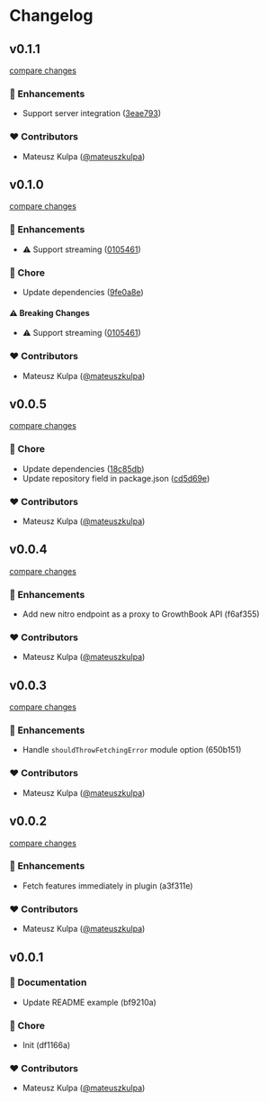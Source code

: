 # Changelog


## v0.1.1

[compare changes](https://github.com/mateuszkulpa/nuxt-growthbook/compare/v0.1.0...v0.1.1)

### 🚀 Enhancements

- Support server integration ([3eae793](https://github.com/mateuszkulpa/nuxt-growthbook/commit/3eae793))

### ❤️ Contributors

- Mateusz Kulpa ([@mateuszkulpa](https://github.com/mateuszkulpa))

## v0.1.0

[compare changes](https://github.com/mateuszkulpa/nuxt-growthbook/compare/v0.0.5...v0.1.0)

### 🚀 Enhancements

- ⚠️  Support streaming ([0105461](https://github.com/mateuszkulpa/nuxt-growthbook/commit/0105461))

### 🏡 Chore

- Update dependencies ([9fe0a8e](https://github.com/mateuszkulpa/nuxt-growthbook/commit/9fe0a8e))

#### ⚠️ Breaking Changes

- ⚠️  Support streaming ([0105461](https://github.com/mateuszkulpa/nuxt-growthbook/commit/0105461))

### ❤️ Contributors

- Mateusz Kulpa ([@mateuszkulpa](https://github.com/mateuszkulpa))

## v0.0.5

[compare changes](https://github.com/mateuszkulpa/nuxt-growthbook/compare/v0.0.4...v0.0.5)

### 🏡 Chore

- Update dependencies ([18c85db](https://github.com/mateuszkulpa/nuxt-growthbook/commit/18c85db))
- Update repository field in package.json ([cd5d69e](https://github.com/mateuszkulpa/nuxt-growthbook/commit/cd5d69e))

### ❤️ Contributors

- Mateusz Kulpa ([@mateuszkulpa](http://github.com/mateuszkulpa))

## v0.0.4

[compare changes](https://undefined/undefined/compare/v0.0.3...v0.0.4)

### 🚀 Enhancements

- Add new nitro endpoint as a proxy to GrowthBook API (f6af355)

### ❤️  Contributors

- Mateusz Kulpa ([@mateuszkulpa](http://github.com/mateuszkulpa))

## v0.0.3

[compare changes](https://undefined/undefined/compare/v0.0.2...v0.0.3)

### 🚀 Enhancements

- Handle `shouldThrowFetchingError` module option (650b151)

### ❤️  Contributors

- Mateusz Kulpa ([@mateuszkulpa](http://github.com/mateuszkulpa))

## v0.0.2

[compare changes](https://undefined/undefined/compare/v0.0.1...v0.0.2)

### 🚀 Enhancements

- Fetch features immediately in plugin (a3f311e)

### ❤️  Contributors

- Mateusz Kulpa ([@mateuszkulpa](http://github.com/mateuszkulpa))

## v0.0.1


### 📖 Documentation

- Update README example (bf9210a)

### 🏡 Chore

- Init (df1166a)

### ❤️  Contributors

- Mateusz Kulpa ([@mateuszkulpa](http://github.com/mateuszkulpa))


